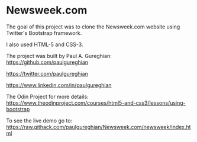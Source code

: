 # Newsweek.com
The goal of this project was to clone the Newsweek.com website using Twitter's Bootstrap framework.

I also used HTML-5 and CSS-3.

The project was built by Paul A. Gureghian: 
https://github.com/paulgureghian

https://twitter.com/paulgureghian

https://www.linkedin.com/in/paulgureghian

The Odin Project for more details: https://www.theodinproject.com/courses/html5-and-css3/lessons/using-bootstrap

To see the live demo go to: https://raw.githack.com/paulgureghian/Newsweek.com/newsweek/index.html

